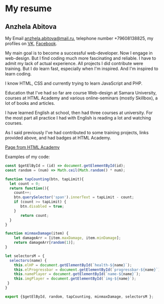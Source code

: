 # My resume 
## Anzhela Abitova 
        
My Email anzhela.abitova@mail.ru, telephone number +79608138825, my profiles on 
[VK](https://vk.com/id230631255"), [Facebook](https://www.facebook.com/abitovaanzela").
        
My main goal is to become a successful web-developer. Now I engage in web-design. But I 
find coding much more fascinating and reliable. I have to admit my lack of actual experience. 
All projects I did contribute were training. But I do learn fast, especially when I'm 
inspired. And I'm inspired to learn coding. 
        
I know HTML, CSS and currently trying to learn JavaScript and PHP. 
        
Education that I've had so far are course Web-design at Samara University, courses at HTML 
Academy and various online-seminars (mostly Skillbox), a lot of books and articles. 
        
I have learned English at school, then had three courses at university. For the most part 
all practice I had with English is reading a lot and watching courses. 
        
As I said previously I've had contributed to some training projects, links provided above, and had 
badges at HTML Academy.
        
[Page from HTML Academy](https://htmlacademy.ru/assets/courses/309/project-state-final.zip")
        
Examples of my code:
```javascript
const $getElById = (id) => document.getElementById(id);
const random = (num) => Math.ceil(Math.random() * num);

function tapCounting(btn, tapLimit){
  let count = 0;
  return function(){
    count++;
    btn.querySelector('span').innerText = tapLimit - count;
    if (count >= tapLimit) {
       btn.disabled = true;
    }
       return count;
  }
}

function minmaxDamage(item) {
    let damageArr = [item.maxDamage, item.minDamage];
    return damageArr[random(1)];
}

let selectorsM = {
  selectors(name) {
    this.elHP = document.getElementById(`health-${name}`);
    this.elProgressbar = document.getElementById(`progressbar-${name}`);
    this.namePlayer = document.getElementById(`name-${name}`);
    this.imgPlayer = document.getElementById(`img-${name}`);
 }
}

export {$getElById, random, tapCounting, minmaxDamage, selectorsM };
```
